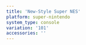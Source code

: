 ```yaml
---
title: 'New-Style Super NES'
platform: super-nintendo
system_type: console
variation: '101'
accessories: ''
---
```

